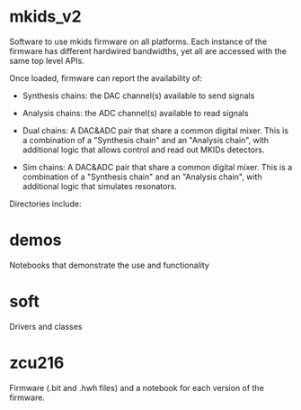 # mkids_v2

Software to use mkids firmware on all platforms.  Each instance of the firmware has different hardwired bandwidths, yet all are accessed with the same top level APIs.

Once loaded, firmware can report the availability of:

* Synthesis chains: the DAC channel(s) available to send signals

* Analysis chains:  the ADC channel(s) available to read signals 

* Dual chains:  A DAC&ADC pair that share a common digital mixer.  This is a combination of a "Synthesis chain" and an "Analysis chain", with additional logic that allows control and read out MKIDs detectors.

* Sim chains:  A DAC&ADC pair that share a common digital mixer.  This is a combination of a "Synthesis chain" and an "Analysis chain", with additional logic that simulates resonators.

Directories include:

# demos

Notebooks that demonstrate the use and functionality

# soft

Drivers and classes

# zcu216

Firmware (.bit and .hwh files) and a notebook for each version of the firmware.
